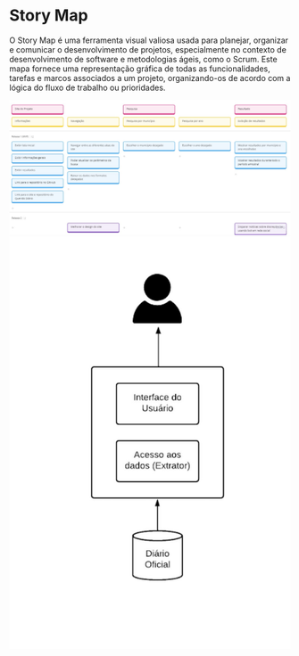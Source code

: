 # Story Map

O Story Map é uma ferramenta visual valiosa usada para planejar, organizar e comunicar o desenvolvimento de projetos, especialmente no contexto de desenvolvimento de software e metodologias ágeis, como o Scrum. Este mapa fornece uma representação gráfica de todas as funcionalidades, tarefas e marcos associados a um projeto, organizando-os de acordo com a lógica do fluxo de trabalho ou prioridades.

<img style=": 25%" src="https://github.com/unb-mds/2023-2-Squad02/blob/main/docs/imagens/storymap.png?raw=true" width=900px> 


<img style=": 25%" src="https://github.com/unb-mds/2023-2-Squad02/blob/main/docs/imagens/diagrama.jpeg?raw=true" width=900px> 

